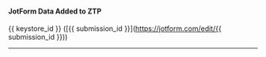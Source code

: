 #### JotForm Data Added to ZTP
{{ keystore_id }} ([{{ submission_id }}](https://jotform.com/edit/{{ submission_id }}))

---